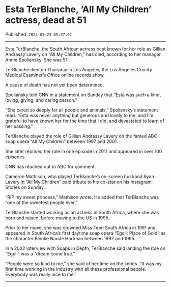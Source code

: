 # Esta TerBlanche, ‘All My Children’ actress, dead at 51

Published :`2024-07-23 05:37:02`

---

Esta TerBlanche, the South African actress best known for her role as Gillian Andrassy Lavery on “All My Children,” has died, according to her manager Annie Spoliansky. She was 51.

TerBlanche died on Thursday in Los Angeles, the Los Angeles County Medical Examiner’s Office online records show.

A cause of death has not yet been determined.

Spoliansky told CNN in a statement on Sunday that “Esta was such a kind, loving, giving, and caring person.”

“She cared so deeply for all people and animals,” Spoliansky’s statement read. “Esta was never anything but generous and lovely to me, and I’m grateful to have known her for the time that I did, and devastated to learn of her passing.”

TerBlanche played the role of Gillian Andrassy Lavery on the famed ABC soap opera “All My Children” between 1997 and 2001.

She later reprised her role in one episode in 2011 and appeared in over 100 episodes.

CNN has reached out to ABC for comment.

Cameron Mathison, who played TerBlanche’s on-screen husband Ryan Lavery in “All My Children” paid tribute to his co-star on his Instagram Stories on Sunday.

“RIP my sweet princess,” Mathison wrote. He added that TerBlanche was “one of the sweetest people ever.”

TerBlanche started working as an actress in South Africa, where she was born and raised, before moving to the US in 1995.

Prior to her move, she was crowned Miss Teen South Africa in 1991 and appeared in South Africa’s first daytime soap opera “Egoli: Place of Gold” as the character Bienke Naudé Hartman between 1992 and 1995.

In a 2022 interview with Soaps in Depth, TerBlanche said landing the role on “Egoli” was a “dream come true.”

“People were so kind to me,” she said of her time on the series. “It was my first time working in the industry with all these professional people. Everybody was really nice to me.”

---

